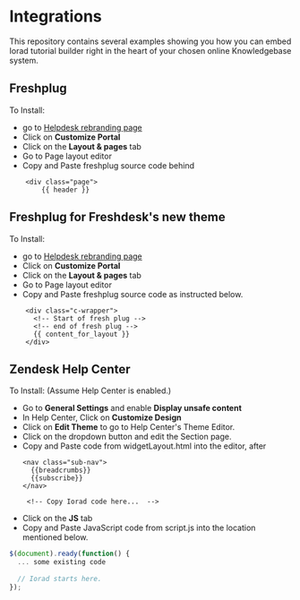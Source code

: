 # Integrations
This repository contains several examples showing you how you can embed Iorad tutorial builder right in the heart of your chosen online Knowledgebase system.

## Freshplug

To Install: 
* go to [Helpdesk rebranding page](https://ioradapi.freshdesk.com/account/edit)
* Click on **Customize Portal**
* Click on the **Layout & pages** tab
* Go to Page layout editor
* Copy and Paste freshplug source code behind 
```
    <div class="page">
	    {{ header }}
```

## Freshplug for Freshdesk's new theme

To Install:
* go to [Helpdesk rebranding page](https://ioradapi.freshdesk.com/account/edit)
* Click on **Customize Portal**
* Click on the **Layout & pages** tab
* Go to Page layout editor
* Copy and Paste freshplug source code as instructed below. 
```
    <div class="c-wrapper">
      <!-- Start of fresh plug -->
      <!-- end of fresh plug -->
      {{ content_for_layout }}
    </div>
```

## Zendesk Help Center

To Install: (Assume Help Center is enabled.)
* Go to **General Settings** and enable **Display unsafe content**
* In Help Center, Click on **Customize Design**
* Click on **Edit Theme** to go to Help Center's Theme Editor.
* Click on the dropdown button and edit the Section page.
* Copy and Paste code from widgetLayout.html into the editor, after 
  ``` 
  <nav class="sub-nav">
    {{breadcrumbs}}
    {{subscribe}}
  </nav>
  
   <!-- Copy Iorad code here...  -->
  ```
* Click on the **JS** tab
* Copy and Paste JavaScript code from script.js into the location mentioned below.
``` Javascript
$(document).ready(function() {
  ... some existing code
  
  // Iorad starts here.
});
```
